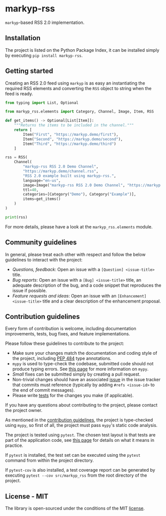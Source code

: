 # markyp-rss

`markyp`-based RSS 2.0 implementation.

## Installation

The project is listed on the Python Package Index, it can be installed simply by executing `pip install markyp-rss`.

## Getting started

Creating an RSS 2.0 feed using `markyp` is as easy an instantiating the required RSS elements and converting the `RSS` object to string when the feed is ready.

```Python
from typing import List, Optional

from markyp_rss.elements import Category, Channel, Image, Item, RSS

def get_items() -> Optional[List[Item]]:
    """Returns the items to be included in the channel."""
    return [
        Item("First", "https://markyp.demo/first"),
        Item("Second", "https://markyp.demo/second"),
        Item("Third", "https://markyp.demo/third")
    ]

rss = RSS(
    Channel(
        "markyp-rss RSS 2.0 Demo Channel",
        "https://markyp.demo/channel.rss",
        "RSS 2.0 example built using markyp-rss.",
        language="en-us",
        image=Image("markyp-rss RSS 2.0 Demo Channel", "https://markyp.demo/channel.jpeg", "https://markyp.demo/channel.rss"),
        ttl=40,
        categories=[Category("Demo"), Category("Example")],
        items=get_items()
    )
)

print(rss)
```

For more details, please have a look at the `markyp_rss.elements` module.

## Community guidelines

In general, please treat each other with respect and follow the below guidelines to interact with the project:

- _Questions, feedback_: Open an issue with a `[Question] <issue-title>` title.
- _Bug reports_: Open an issue with a `[Bug] <issue-title>` title, an adequate description of the bug, and a code snippet that reproduces the issue if possible.
- _Feature requests and ideas_: Open an issue with an `[Enhancement] <issue-title>` title and a clear description of the enhancement proposal.

## Contribution guidelines

Every form of contribution is welcome, including documentation improvements, tests, bug fixes, and feature implementations.

Please follow these guidelines to contribute to the project:

- Make sure your changes match the documentation and coding style of the project, including [PEP 484](https://www.python.org/dev/peps/pep-0484/) type annotations.
- `mypy` is used to type-check the codebase, submitted code should not produce typing errors. See [this page](http://mypy-lang.org/) for more information on `mypy`.
- _Small_ fixes can be submitted simply by creating a pull request.
- Non-trivial changes should have an associated [issue](#community-guidelines) in the issue tracker that commits must reference (typically by adding `#refs <issue-id>` to the end of commit messages).
- Please write [tests](#testing) for the changes you make (if applicable).

If you have any questions about contributing to the project, please contact the project owner.

As mentioned in the [contribution guidelines](#contribution-guidelines), the project is type-checked using `mypy`, so first of all, the project must pass `mypy`'s static code analysis.

The project is tested using `pytest`. The chosen test layout is that tests are part of the application code, see [this page](https://docs.pytest.org/en/latest/goodpractices.html#tests-as-part-of-application-code) for details on what it means in practice.

If `pytest` is installed, the test set can be executed using the `pytest` command from within the project directory.

If `pytest-cov` is also installed, a test coverage report can be generated by executing `pytest --cov src/markyp_rss` from the root directory of the project.

## License - MIT

The library is open-sourced under the conditions of the MIT [license](https://choosealicense.com/licenses/mit/).
